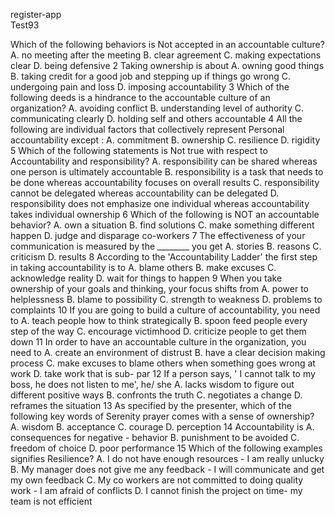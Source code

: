register-app
<br>
Test93

Which of the  following behaviors is Not accepted in an accountable culture?
A. no meeting after the meeting
B. clear agreement
C. making expectations clear
D. being defensive
2
Taking ownership is about 
A. owning good things
B. taking credit for a good job and stepping up if things go wrong
C. undergoing pain and loss
D. imposing accountability
3
Which of the following deeds is a hindrance to the accountable culture of an organization?
A. avoiding conflict 
B. understanding level of authority
C. communicating clearly
D. holding self and others accountable 
4
All the following are individual factors that collectively represent Personal accountability except :
A. commitment
B. ownership
C. resilience
D. rigidity
5
Which of the following statements is Not true with respect to Accountability and responsibility?
A. responsibility can be shared  whereas one person is ultimately accountable
B. responsibility  is a   task that needs to be done whereas  accountability focuses on overall results
C. responsibility cannot be delegated whereas accountability can be delegated
D. responsibility does not  emphasize one individual whereas accountability takes individual ownership
6
Which of the following is NOT an accountable behavior?
A. own a situation
B. find solutions
C. make something different happen
D. judge and disparage  co-workers
7
The effectiveness of your communication is measured by the ________ you get 
A. stories
B. reasons
C. criticism
D. results 
8
According to the 'Accountability Ladder' the first step in taking accountability is to 
A. blame others
B. make excuses
C. acknowledge reality
D. wait  for things to happen
9
When you take ownership of your goals and thinking, your focus shifts from
A. power to helplessness
B. blame to possibility
C. strength to weakness
D. problems to complaints
10
If you are going to build a culture of accountability, you need to 
A. teach people how to think strategically
B. spoon feed people every step of the way
C. encourage victimhood
D. criticize  people to get them down
11
In order to have an accountable culture in the organization, you need to 
A. create an environment of distrust
B. have a clear decision making process
C. make excuses to blame others  when something goes wrong at work
D. take work that is  sub- par
12
If a person says, ' I cannot talk to my boss, he does not listen to me', he/ she
A. lacks wisdom to figure out different positive ways 
B. confronts the truth
C. negotiates a change
D. reframes the situation
13
As specified by the presenter, which of the following  key words of Serenity prayer comes with a sense of ownership?
A. wisdom
B. acceptance
C. courage 
D. perception
14
Accountability is 
A. consequences for negative - behavior 
B. punishment to be avoided
C. freedom of  choice
D. poor performance 
15
Which of the following  examples signifies Resilience?
A. I do not have enough resources - I am really unlucky
B. My manager does not give me any feedback - I will communicate  and get my own feedback 
C. My co workers are not committed to doing quality work - I am afraid of conflicts
D. I cannot finish the project on time- my team is not efficient 
